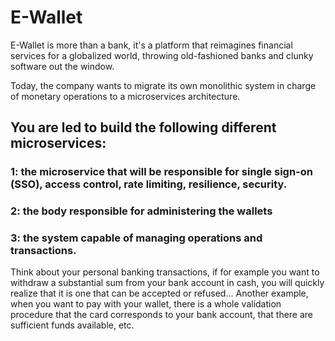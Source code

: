 # E-Wallet
E-Wallet is more than a bank, it's a platform that reimagines financial services for a globalized world, throwing old-fashioned banks and clunky software out the window.

Today, the company wants to migrate its own monolithic system in charge of monetary operations to a microservices architecture.

## You are led to build the following different microservices:

### 1: the microservice that will be responsible for single sign-on (SSO), access control, rate limiting, resilience, security.

### 2: the body responsible for administering the wallets

### 3: the system capable of managing operations and transactions.

Think about your personal banking transactions, if for example you want to withdraw a substantial sum from your bank account in cash, you will quickly realize that it is one that can be accepted or refused... Another example, when you want to pay with your wallet, there is a whole validation procedure that the card corresponds to your bank account, that there are sufficient funds available, etc.
